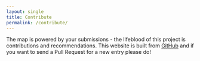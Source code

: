 ```yaml
---
layout: single
title: Contribute
permalink: /contribute/
---
```


The map is powered by your submissions - the lifeblood of this project is
contributions and recommendations. This website is built from [GitHub](https://github.com)
and if you want to send a Pull Request for a new entry please do!
